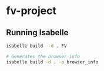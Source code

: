 # fv-project


## Running Isabelle

```bash
isabelle build  -d . FV

# Generates the browser info
isabelle build -d . -o browser_info
```
